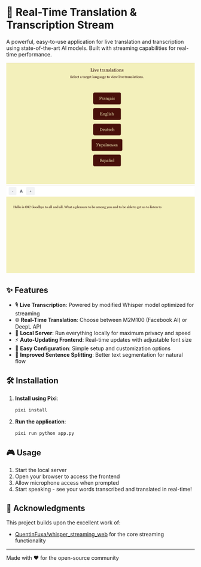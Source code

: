 # 🎯 Real-Time Translation & Transcription Stream

A powerful, easy-to-use application for live translation and transcription using state-of-the-art AI models. Built with streaming capabilities for real-time performance.

![main page](./images/main_page.png)
![translation page](./images/translation.png)

## ✨ Features

- 🎙️ **Live Transcription**: Powered by modified Whisper model optimized for streaming
- 🌐 **Real-Time Translation**: Choose between M2M100 (Facebook AI) or DeepL API
- 🚀 **Local Server**: Run everything locally for maximum privacy and speed
- ⚡ **Auto-Updating Frontend**: Real-time updates with adjustable font size
- 🔧 **Easy Configuration**: Simple setup and customization options
- 📝 **Improved Sentence Splitting**: Better text segmentation for natural flow

## 🛠️ Installation

1. **Install using Pixi**:
   ```bash
   pixi install
   ```

2. **Run the application**:
   ```bash
   pixi run python app.py
   ```

## 🎮 Usage

1. Start the local server
2. Open your browser to access the frontend
3. Allow microphone access when prompted
4. Start speaking - see your words transcribed and translated in real-time!

## 🤝 Acknowledgments

This project builds upon the excellent work of:
- [QuentinFuxa/whisper_streaming_web](https://github.com/QuentinFuxa/whisper_streaming_web) for the core streaming functionality


---

Made with ❤️ for the open-source community

